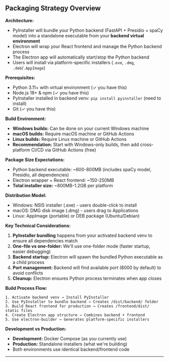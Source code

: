 ## Packaging Strategy Overview

**Architecture:**

- PyInstaller will bundle your Python backend (FastAPI + Presidio + spaCy model) into a standalone executable from your **backend virtual environment**
- Electron will wrap your React frontend and manage the Python backend process
- The Electron app will automatically start/stop the Python backend
- Users will install via platform-specific installers (`.exe`, `.dmg`, `.deb`/`.AppImage`)

**Prerequisites:**

- Python 3.11+ with virtual environment (✓ you have this)
- Node.js 18+ & npm (✓ you have this)
- PyInstaller installed in backend venv: `pip install pyinstaller` (need to install)
- Git (✓ you have this)

**Build Environment:**

- **Windows builds:** Can be done on your current Windows machine
- **macOS builds:** Require macOS machine or GitHub Actions
- **Linux builds:** Require Linux machine or GitHub Actions
- **Recommendation:** Start with Windows-only builds, then add cross-platform CI/CD via GitHub Actions (free)

**Package Size Expectations:**

- Python backend executable: ~600-800MB (includes spaCy model, Presidio, all dependencies)
- Electron wrapper + React frontend: ~150-250MB
- **Total installer size:** ~800MB-1.2GB per platform

**Distribution Model:**

- Windows: NSIS installer (.exe) - users double-click to install
- macOS: DMG disk image (.dmg) - users drag to Applications
- Linux: AppImage (portable) or DEB package (Ubuntu/Debian)

**Key Technical Considerations:**

1. **PyInstaller bundling** happens from your activated backend venv to ensure all dependencies match
2. **One-file vs one-folder:** We'll use one-folder mode (faster startup, easier debugging)
3. **Backend startup:** Electron will spawn the bundled Python executable as a child process
4. **Port management:** Backend will find available port (8000 by default) to avoid conflicts
5. **Cleanup:** Electron ensures Python process terminates when app closes

**Build Process Flow:**

```
1. Activate backend venv → Install PyInstaller
2. Use PyInstaller to bundle backend → Creates /dist/backend/ folder
3. Build React frontend for production → Creates /frontend/dist/ static files
4. Create Electron app structure → Combines backend + frontend
5. Use electron-builder → Generates platform-specific installers
```

**Development vs Production:**

- **Development:** Docker Compose (as you currently use)
- **Production:** Standalone installers (what we're building)
- Both environments use identical backend/frontend code

---
